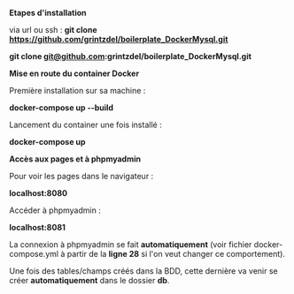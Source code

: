 **Etapes d'installation**

via url ou ssh : 
**git clone https://github.com/grintzdel/boilerplate_DockerMysql.git**

**git clone git@github.com:grintzdel/boilerplate_DockerMysql.git**



**Mise en route du container Docker**

Première installation sur sa machine : 

**docker-compose up --build**

Lancement du container une fois installé : 

**docker-compose up**



**Accès aux pages et à phpmyadmin**

Pour voir les pages dans le navigateur : 

**localhost:8080**

Accéder à phpmyadmin : 

**localhost:8081**

La connexion à phpmyadmin se fait **automatiquement** (voir fichier docker-compose.yml à partir de la **ligne 28** si l'on veut changer ce comportement).

Une fois des tables/champs créés dans la BDD, cette dernière va venir se créer **automatiquement** dans le dossier **db**. 
